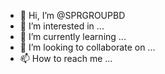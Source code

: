 - 👋 Hi, I’m @SPRGROUPBD
- 👀 I’m interested in ...
- 🌱 I’m currently learning ...
- 💞️ I’m looking to collaborate on ...
- 📫 How to reach me ...

<!---
SPRGROUPBD/SPRGROUPBD is a ✨ special ✨ repository because its `README.md` (this file) appears on your GitHub profile.
You can click the Preview link to take a look at your changes.
--->

